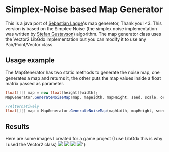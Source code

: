 # Simplex-Noise based Map Generator
This is a java port of [Sebastian Lague](https://github.com/SebLague)'s map generetor, Thank you! <3. This version is based on the Simplex-Noise (the simplex noise implementation was written by [Stefan Gustavson](https://github.com/stegu)) algorithm. The map generator class uses the Vector2 LibGdx implementation but you can modify it to use any Pair/Point/Vector class.
## Usage example
The MapGenerator has two static methods to generate the noise map, one generates a map and returns it, the other puts the map values inside a float matrix passed as parameter.
```java
float[][] map = new float[height][width];
MapGenerator.GenerateNoiseMap(map, mapWidth, mapHeight, seed, scale, octaves, persistence, lacunarity, offset);

//Alternatively
float[][] map = MapGenerator.GenerateNoiseMap(mapWidth, mapHeight, seed, scale, octaves, persistence, lacunarity, offset);
```
## Results
Here are some images I created for a game project (I use LibGdx this is why I used the Vector2 class)
![](mapgen/map_ex1.png"Hope")
![](mapgen/map_ex2.png"You")
![](mapgen/map_ex3.png"Enjoy")
![](mapgen/map_ex4.png":)")

